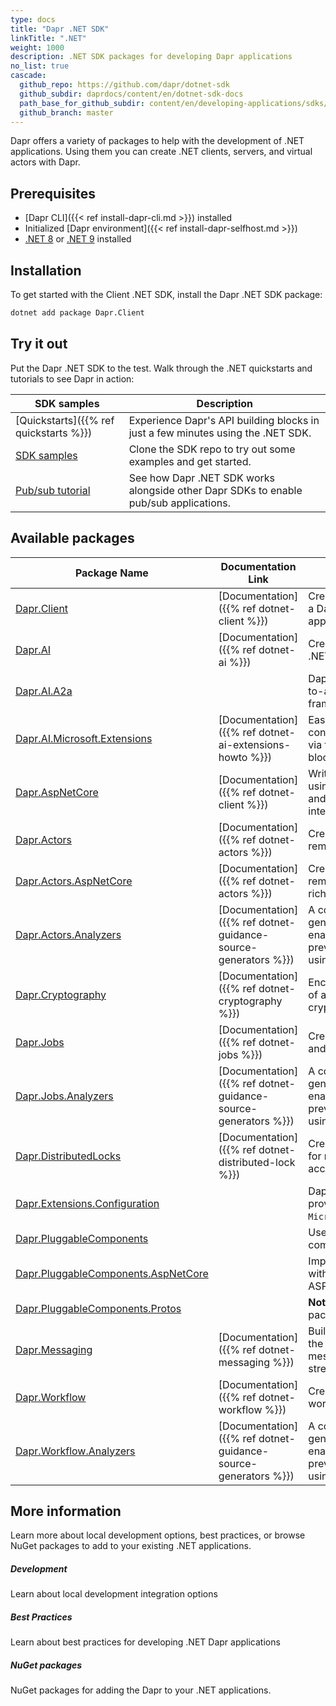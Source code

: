 ```yaml
---
type: docs
title: "Dapr .NET SDK"
linkTitle: ".NET"
weight: 1000
description: .NET SDK packages for developing Dapr applications
no_list: true
cascade:
  github_repo: https://github.com/dapr/dotnet-sdk
  github_subdir: daprdocs/content/en/dotnet-sdk-docs
  path_base_for_github_subdir: content/en/developing-applications/sdks/dotnet/
  github_branch: master
---
```


Dapr offers a variety of packages to help with the development of .NET applications. Using them you can create .NET clients, servers, and virtual actors with Dapr.

## Prerequisites
- [Dapr CLI]({{< ref install-dapr-cli.md >}}) installed
- Initialized [Dapr environment]({{< ref install-dapr-selfhost.md >}})
- [.NET 8](https://dotnet.microsoft.com/download) or [.NET 9](https://dotnet.microsoft.com/download) installed

## Installation

To get started with the Client .NET SDK, install the Dapr .NET SDK package:

```sh
dotnet add package Dapr.Client
```

## Try it out

Put the Dapr .NET SDK to the test. Walk through the .NET quickstarts and tutorials to see Dapr in action:

| SDK samples | Description |
| ----------- | ----------- |
| [Quickstarts]({{% ref quickstarts %}}) | Experience Dapr's API building blocks in just a few minutes using the .NET SDK. |
| [SDK samples](https://github.com/dapr/dotnet-sdk/tree/master/examples) | Clone the SDK repo to try out some examples and get started. |
| [Pub/sub tutorial](https://github.com/dapr/quickstarts/tree/master/tutorials/pub-sub) | See how Dapr .NET SDK works alongside other Dapr SDKs to enable pub/sub applications. |

## Available packages

| Package Name                                                                                              | Documentation Link                                            | Description                                                                                                                                         |
|-----------------------------------------------------------------------------------------------------------|---------------------------------------------------------------|-----------------------------------------------------------------------------------------------------------------------------------------------------|
| [Dapr.Client](https://www.nuget.org/packages/Dapr.Client)                                                 | [Documentation]({{% ref dotnet-client %}})                    | Create .NET clients that interact with a Dapr sidecar and other Dapr applications.                                                                  |
| [Dapr.AI](https://www.nuget.org/packages/Dapr.AI)                                                         | [Documentation]({{% ref dotnet-ai %}})                        | Create and manage AI operations in .NET.                                                                                                            |
| [Dapr.AI.A2a](https://www.nuget.org/packages/Dapr.AI.A2a)                                                 |                                                               | Dapr SDK for implementing agent-to-agent operations using the [A2A](https://github.com/a2aproject/a2a-dotnet) framework.                            |
| [Dapr.AI.Microsoft.Extensions](https://www.nuget.org/packages/Dapr.AI.Microsoft.Extensions)               | [Documentation]({{% ref dotnet-ai-extensions-howto %}})       | Easily interact with LLMs conversationally and using tooling via the Dapr Conversation building block.                                              |   
| [Dapr.AspNetCore](https://www.nuget.org/packages/Dapr.AspNetCore)                                         | [Documentation]({{% ref dotnet-client %}})                    | Write servers and services in .NET using the Dapr SDK. Includes support and utilities providing richer integration with ASP.NET Core.               |
| [Dapr.Actors](https://www.nuget.org/packages/Dapr.Actors)                                                 | [Documentation]({{% ref dotnet-actors %}})                    | Create virtual actors with state, reminders/timers, and methods.                                                                                    |
| [Dapr.Actors.AspNetCore](https://www.nuget.org/packages/Dapr.Actors)                                      | [Documentation]({{% ref dotnet-actors %}})                    | Create virtual actors with state, reminders/timers, and methods with rich integration with ASP.NET Core.                                            |
| [Dapr.Actors.Analyzers](https://www.nuget.org/packages/Dapr.Actors.Analyzers)                             | [Documentation]({{% ref dotnet-guidance-source-generators %}}) | A collection of Roslyn source generators and analyzers for enabling better practices and preventing common errors when using Dapr Actors in .NET.   |
| [Dapr.Cryptography](https://www.nuget.org/packages/Dapr.Cryptography)                                     | [Documentation]({{% ref dotnet-cryptography %}})                  | Encrypt and decrypt streaming state of any size using Dapr's cryptography building block.                                                           |
| [Dapr.Jobs](https://www.nuget.org/packages/Dapr.Jobs)                                                     | [Documentation]({{% ref dotnet-jobs %}})                      | Create and manage the scheduling and orchestration of jobs.                                                                                         |
| [Dapr.Jobs.Analyzers](https://www.nuget.org/packages/Dapr.Jobs.Analyzers)                                 | [Documentation]({{% ref dotnet-guidance-source-generators %}})                      | A collection of Roslyn source generators and analyzers for enabling better practices and preventing common errors when using Dapr Jobs in .NET.     |
| [Dapr.DistributedLocks](https://www.nuget.org/packages/Dapr.DistributedLocks)                             | [Documentation]({{% ref dotnet-distributed-lock %}})          | Create and manage distributed locks for managing exclusive resource access.                                                                         |
| [Dapr.Extensions.Configuration](https://www.nuget.org/packages/Dapr.Extensions.Configuration)             |                                                               | Dapr secret store configuration provider implementation for `Microsoft.Extensions.Configuration`.                                                   |
| [Dapr.PluggableComponents](https://www.nuget.org/packages/Dapr.PluggableComponents)                       |                                                               | Used to implement pluggable components with Dapr using .NET.                                                                                        |
| [Dapr.PluggableComponents.AspNetCore](https://www.nuget.org/packages/Dapr.PluggableComponents.AspNetCore) |                                                               | Implement pluggable components with Dapr using .NET with rich ASP.NET Core support.                                                                 |
| [Dapr.PluggableComponents.Protos](https://www.nuget.org/packages/Dapr.PluggableComponents.Protos)         |                                                               | **Note:** Developers needn't install this package directly in their applications.                                                                   |
| [Dapr.Messaging](https://www.nuget.org/packages/Dapr.Messaging)                                           | [Documentation]({{% ref dotnet-messaging %}})                 | Build distributed applications using the Dapr Messaging SDK that utilize messaging components like streaming pub/sub subscriptions.                 |
| [Dapr.Workflow](https://www.nuget.org/packages/Dapr.Workflow)                                             | [Documentation]({{% ref dotnet-workflow %}})                  | Create and manage workflows that work with other Dapr APIs.                                                                                         |
| [Dapr.Workflow.Analyzers](https://www.nuget.org/packages/Dapr.Workflow.Analyzers)                         | [Documentation]({{% ref dotnet-guidance-source-generators %}}) | A collection of Roslyn source generators and analyzers for enabling better practices and preventing common errors when using Dapr Workflows in .NET |

## More information

Learn more about local development options, best practices, or browse NuGet packages to add to your existing .NET 
applications.

<div class="card-deck">
  <div class="card">
    <div class="card-body">
      <h5 class="card-title"><b>Development</b></h5>
      <p class="card-text">Learn about local development integration options</p>
      <a href="{{% ref dotnet-integrations %}}" class="stretched-link"></a>
    </div>
  <div class="card">
    <div class="card-body">
      <h5 class="card-title"><b>Best Practices</b></h5>
      <p class="card-text">Learn about best practices for developing .NET Dapr applications</p>
      <a href="{{% ref dotnet-guidance %}}" class="stretched-link"></a>
    </div>
  </div>
  <div class="card">
    <div class="card-body">
      <h5 class="card-title"><b>NuGet packages</b></h5>
      <p class="card-text">NuGet packages for adding the Dapr to your .NET applications.</p>
      <a href="https://www.nuget.org/profiles/dapr.io" class="stretched-link"></a>
    </div>
  </div>
</div>
<br />